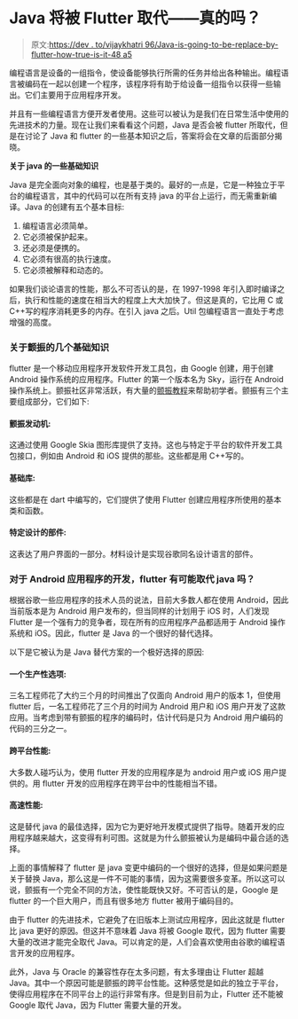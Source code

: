 # Java 将被 Flutter 取代——真的吗？

> 原文:[https://dev . to/vijaykhatri 96/Java-is-going-to-be-replace-by-flutter-how-true-is-it-48 a5](https://dev.to/vijaykhatri96/java-is-going-to-be-replaced-by-flutter---how-true-is-it-48a5)

编程语言是设备的一组指令，使设备能够执行所需的任务并给出各种输出。编程语言被编码在一起以创建一个程序，该程序将有助于给设备一组指令以获得一些输出。它们主要用于应用程序开发。

并且有一些编程语言方便开发者使用。这些可以被认为是我们在日常生活中使用的先进技术的力量。现在让我们来看看这个问题，Java 是否会被 flutter 所取代，但是在讨论了 Java 和 flutter 的一些基本知识之后，答案将会在文章的后面部分揭晓。

**关于 java 的一些基础知识**

Java 是完全面向对象的编程，也是基于类的。最好的一点是，它是一种独立于平台的编程语言，其中的代码可以在所有支持 java 的平台上运行，而无需重新编译。Java 的创建有五个基本目标:

1.  编程语言必须简单。
2.  它必须被保护起来。
3.  还必须是便携的。
4.  它必须有很高的执行速度。
5.  它必须被解释和动态的。

如果我们谈论语言的性能，那么不可否认的是，在 1997-1998 年引入即时编译之后，执行和性能的速度在相当大的程度上大大加快了。但这是真的，它比用 C 或 C++写的程序消耗更多的内存。在引入 java 之后。Util 包编程语言一直处于考虑增强的高度。

### 关于颤振的几个基础知识

flutter 是一个移动应用程序开发软件开发工具包，由 Google 创建，用于创建 Android 操作系统的应用程序。Flutter 的第一个版本名为 Sky，运行在 Android 操作系统上。颤振社区非常活跃，有大量的[颤振教程](https://hackr.io/tutorials/learn-flutter)来帮助初学者。颤振有三个主要组成部分，它们如下:

#### 颤振发动机:

这通过使用 Google Skia 图形库提供了支持。这也与特定于平台的软件开发工具包接口，例如由 Android 和 iOS 提供的那些。这些都是用 C++写的。

#### 基础库:

这些都是在 dart 中编写的，它们提供了使用 Flutter 创建应用程序所使用的基本类和函数。

#### 特定设计的部件:

这表达了用户界面的一部分。材料设计是实现谷歌同名设计语言的部件。

### 对于 Android 应用程序的开发，flutter 有可能取代 java 吗？

根据谷歌一些应用程序的技术人员的说法，目前大多数人都在使用 Android，因此当前版本是为 Android 用户发布的，但当同样的计划用于 iOS 时，人们发现 Flutter 是一个强有力的竞争者，现在所有的应用程序产品都适用于 Android 操作系统和 iOS。因此，flutter 是 Java 的一个很好的替代选择。

以下是它被认为是 Java 替代方案的一个极好选择的原因:

#### 一个生产性选项:

三名工程师花了大约三个月的时间推出了仅面向 Android 用户的版本 1，但使用 flutter 后，一名工程师花了三个月的时间为 Android 用户和 iOS 用户开发了这款应用。当考虑到带有颤振的程序的编码时，估计代码是只为 Android 用户编码的代码的三分之一。

#### 跨平台性能:

大多数人碰巧认为，使用 flutter 开发的应用程序是为 android 用户或 iOS 用户提供的。用 flutter 开发的应用程序在跨平台中的性能相当不错。

#### 高速性能:

这是替代 java 的最佳选择，因为它为更好地开发模式提供了指导。随着开发的应用程序越来越大，这变得有利可图。这就是为什么颤振被认为是编码中最合适的选择。

上面的事情解释了 flutter 是 java 变更中编码的一个很好的选择，但是如果问题是关于替换 Java，那么这是一件不可能的事情，因为这需要很多变革。所以这可以说，颤振有一个完全不同的方法，使性能既快又好。不可否认的是，Google 是 flutter 的一个巨大用户，而且有很多地方 flutter 被用于编码目的。

由于 flutter 的先进技术，它避免了在旧版本上测试应用程序，因此这就是 flutter 比 java 更好的原因。但这并不意味着 Java 将被 Google 取代，因为 flutter 需要大量的改进才能完全取代 Java。可以肯定的是，人们会喜欢使用由谷歌的编程语言开发的应用程序。

此外，Java 与 Oracle 的兼容性存在太多问题，有太多理由让 Flutter 超越 Java。其中一个原因可能是颤振的跨平台性能。这种感觉是如此的独立于平台，使得应用程序在不同平台上的运行非常有序。但是到目前为止，Flutter 还不能被 Google 取代 Java，因为 Flutter 需要大量的开发。